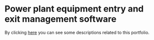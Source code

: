 # Power plant equipment entry and exit management software
By clicking [here](https://reza-pishva.github.io/5-entering-exiting/) you can see some descriptions related to this portfolio.
